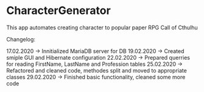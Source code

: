 # CharacterGenerator
This app automates creating character to popular paper RPG Call of Cthulhu

Changelog:

17.02.2020 -> Innitialized MariaDB server for DB
19.02.2020 -> Created smiple GUI and Hibernate configuration
22.02.2020 -> Prepared querries for reading FirstName, LastName and Profession tables
25.02.2020 -> Refactored and cleaned code, methodes split and moved to appropriate classes
29.02.2020 -> Finished basic functionality, cleaned some more code
